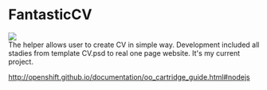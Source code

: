 # FantasticCV
<a href="https://www.codacy.com/app/ivan-vodich-l/FantasticCV/dashboard?bid=3309462"><img src="https://secure.gravatar.com/avatar/cd827802069f959ebea4bfa95e6d233e.jpg?s=80&r=g&d=mm"></a>
<br>
The helper allows user  to create CV in simple way.
Development included all stadies from template CV.psd to real one page website.
It's my current project.

http://openshift.github.io/documentation/oo_cartridge_guide.html#nodejs
